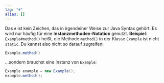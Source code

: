 ```yaml
---
tag: "#"
alias: []
---
```


Das `#` ist kein Zeichen, das in irgendeiner Weise zur Java Syntax gehört. Es wird nur häufig für eine **Instanzmethoden-Notation** genutzt.
__Beispiel__:
`Example#method()` heißt, die Methode `method()` in der Klasse `Example` ist nicht `static`. Du kannst also nicht so darauf zugreifen:
```java
Example.method()
```
...sondern brauchst eine Instanz von `Example`:
```java
Example example = new Example();
example.method();
```
